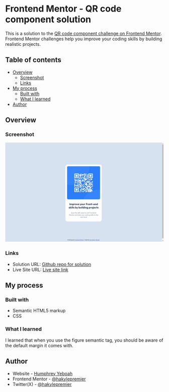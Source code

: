<!-- @format -->

# Frontend Mentor - QR code component solution

This is a solution to the [QR code component challenge on Frontend Mentor](https://www.frontendmentor.io/challenges/qr-code-component-iux_sIO_H). Frontend Mentor challenges help you improve your coding skills by building realistic projects.

## Table of contents

- [Overview](#overview)
  - [Screenshot](#screenshot)
  - [Links](#links)
- [My process](#my-process)
  - [Built with](#built-with)
  - [What I learned](#what-i-learned)
- [Author](#author)

## Overview

### Screenshot

![Finished qr component](./qr-component.jpeg)

### Links

- Solution URL: [Github repo for solution](https://github.com/hakylepremier/qr-code-component-frontend/)
- Live Site URL: [Live site link](https://hakylepremier.github.io/qr-code-component-frontend/)

## My process

### Built with

- Semantic HTML5 markup
- CSS

### What I learned

I learned that when you use the figure semantic tag, you should be aware of the default margin it comes with.

## Author

- Website - [Humphrey Yeboah](https://www.humphreyyeboah.com)
- Frontend Mentor - [@hakylepremier](https://www.frontendmentor.io/profile/hakylepremier)
- Twitter(X) - [@hakylepremier](https://www.twitter.com/hakylepremier)
